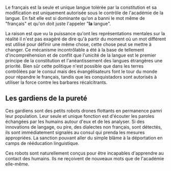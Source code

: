 Le français est la seule et unique langue tolérée par la constitution et sa modification est uniquement autorisée sous le contrôle de l'académie de la langue. En fait elle est si dominante qu'on a banni le mot même de "français" et qu'on doit juste l'appeler "**la** langue".

La raison est que vu la puissance qu'ont les représentations mentales sur la réalité il n'est pas exagéré de dire qu'à partir du moment où un mot différent est utilisé pour définir une même chose, cette chose peut se mettre à changer. Ce mécanisme incontrôlable a été à la base de tellement d'incompréhension et de conflit que l'unicité de la langue est le premier principe de la constitution et l'anéantissement des langues étrangères une priorité. Bien sûr cette politique n'est possible que dans les terres contrôlées par le consul mais des évangélisateurs font le tour du monde pour répandre le français, tandis que les conquistadors sont autorisés à utiliser la force contre les barbares récalcitrants.

## Les gardiens de la pureté

Ces gardiens sont des petits robots drones flottants en permanence pamri leur population. Leur seule et unique fonction est d'écouter les paroles échangées par les humains autour d'eux et de les analyser. Si des innovations de langage, ou pire, des dialectes non français, sont détectés, ils sont immédiatement signalés au consul qui prenda les mesures appropriées. La sanction pouvant aller du simple blâme à la déportation en camps de rééducation linguistique.

Ces robots sont naturellement conçus pour être incapables d'apprendre au contact des humains. Ils ne reçoivent de nouveaux mots que de l'académie elle-même.